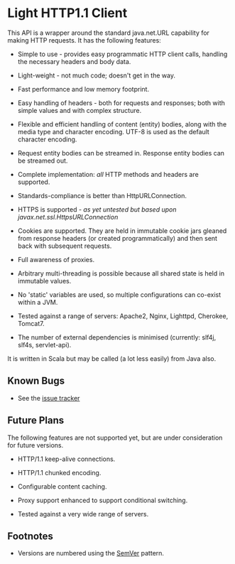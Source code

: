 Light HTTP1.1 Client
====================

This API is a wrapper around the standard java.net.URL capability for
making HTTP requests. It has the following features:

*   Simple to use - provides easy programmatic HTTP client calls, handling the necessary
    headers and body data.

*   Light-weight - not much code; doesn't get in the way.

*   Fast performance and low memory footprint.

*   Easy handling of headers - both for requests and responses; both with simple values and
    with complex structure.

*   Flexible and efficient handling of content (entity) bodies, along with the media type and
    character encoding. UTF-8 is used as the default character encoding.

*   Request entity bodies can be streamed in. Response entity bodies can be streamed out.

*   Complete implementation: *all* HTTP methods and headers are supported.

*   Standards-compliance is better than HttpURLConnection.

*   HTTPS is supported - _as yet untested but based upon javax.net.ssl.HttpsURLConnection_

*   Cookies are supported. They are held in immutable cookie jars gleaned from response headers
    (or created programmatically) and then sent back with subsequent requests.

*   Full awareness of proxies.

*   Arbitrary multi-threading is possible because all shared state is held in immutable values.

*   No 'static' variables are used, so multiple configurations can co-exist within a JVM.

*   Tested against a range of servers: Apache2, Nginx, Lighttpd, Cherokee, Tomcat7.

*   The number of external dependencies is minimised (currently: slf4j, slf4s, servlet-api).

It is written in Scala but may be called (a lot less easily) from Java also.

Known Bugs
----------

*   See the [issue tracker](https://bitbucket.org/rickb777/lighthttpclient/issues?status=new&status=open "BitBucket IssueTracker for LightHttpClient")

Future Plans
------------

The following features are not supported yet, but are under consideration
for future versions.

*   HTTP/1.1 keep-alive connections.

*   HTTP/1.1 chunked encoding.

*   Configurable content caching.

*   Proxy support enhanced to support conditional switching.

*   Tested against a very wide range of servers.

Footnotes
---------

* Versions are numbered using the [SemVer](http://semver.org/) pattern.
